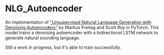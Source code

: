 # NLG_Autoencoder

An implementation of ["Unsupervised Natural Language Generation with Denoising Autoencoders"](https://arxiv.org/abs/1804.07899) by Markus Freitag and Scott Roy in PyTorch. This model trains a denoising autoencoder with a bidirectional LSTM network to generate natural sounding language.

Still a work in progress, but it's able to train successfully.